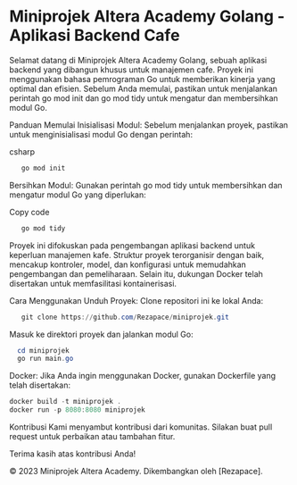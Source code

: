 # Miniprojek Altera Academy Golang - Aplikasi Backend Cafe

Selamat datang di Miniprojek Altera Academy Golang, sebuah aplikasi backend yang dibangun khusus untuk manajemen cafe. Proyek ini menggunakan bahasa pemrograman Go untuk memberikan kinerja yang optimal dan efisien. Sebelum Anda memulai, pastikan untuk menjalankan perintah go mod init dan go mod tidy untuk mengatur dan membersihkan modul Go.

Panduan Memulai
Inisialisasi Modul:
Sebelum menjalankan proyek, pastikan untuk menginisialisasi modul Go dengan perintah:

csharp
  ```powershell
     go mod init
  ```

Bersihkan Modul:
Gunakan perintah go mod tidy untuk membersihkan dan mengatur modul Go yang diperlukan:

Copy code
  ```powershell
     go mod tidy
  ```

Proyek ini difokuskan pada pengembangan aplikasi backend untuk keperluan manajemen kafe. Struktur proyek terorganisir dengan baik, mencakup kontroler, model, dan konfigurasi untuk memudahkan pengembangan dan pemeliharaan. Selain itu, dukungan Docker telah disertakan untuk memfasilitasi kontainerisasi.

Cara Menggunakan
Unduh Proyek:
Clone repositori ini ke lokal Anda:
  ```powershell
     git clone https://github.com/Rezapace/miniprojek.git
  ```

Masuk ke direktori proyek dan jalankan modul Go:
  ```powershell
    cd miniprojek
    go run main.go
  ```

Docker:
Jika Anda ingin menggunakan Docker, gunakan Dockerfile yang telah disertakan:
  ```powershell
  docker build -t miniprojek .
  docker run -p 8080:8080 miniprojek
  ```

Kontribusi
Kami menyambut kontribusi dari komunitas. Silakan buat pull request untuk perbaikan atau tambahan fitur.

Terima kasih atas kontribusi Anda!

© 2023 Miniprojek Altera Academy. Dikembangkan oleh [Rezapace].




